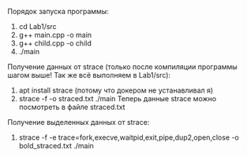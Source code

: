 Порядок запуска программы:
1. cd Lab1/src
2. g++ main.cpp -o main
3. g++ child.cpp -o child
4. ./main

Получение данных от strace (только после компиляции программы шагом выше! Так же всё выполняем в Lab1/src):
1. apt install strace (потому что докером не устанавливал я)
2. strace -f -o straced.txt ./main
Теперь данные strace можно посмотреть в файле straced.txt

Получение выделенных данных от strace:
1. strace -f -e trace=fork,execve,waitpid,exit,pipe,dup2,open,close -o bold_straced.txt ./main
